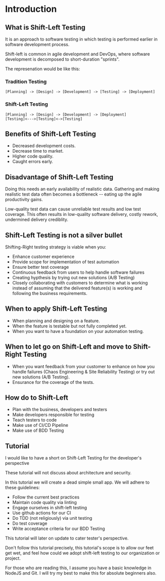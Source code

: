 # Introduction

## What is Shift-Left Testing

It is an approach to software testing in which testing is performed earlier in software development process.

Shift-left is common in agile development and DevOps, where software development is decomposed to short-duration "sprints". 

The represenation would be like this:
### Tradition Testing
```gherkin
[Planning] -> [Design] -> [Development] -> [Testing] -> [Deployment]
```

### Shift-Left Testing
```gherkin
[Planning] -> [Design] -> [Development] -> [Deployment]
[Testing]<--->[Testing]<->[Testing]
```

## Benefits of Shift-Left Testing
- Decreased development costs.
- Decrease time to market.
- Higher code quality.
- Caught errors early.

## Disadvantage of Shift-Left Testing
Doing this needs an early availability of realistic data. Gathering and making realistic test data often becomes a bottleneck -- eating up the agile productivity gains.

Low-quality test data can cause unreliable test results and low test coverage. This often results in low-quality software delivery, costly rework, undermined delivery crediblity.

## Shift-Left Testing is not a silver bullet
Shifting-Right testing strategy is viable when you:
- Enhance customer experience
- Provide scope for implementation of test automation
- Ensure better test coverage
- Continuous feedback from users to help handle software failures
- Creating hypthesis by trying out new solutions (A/B Testing)
- Closely collaborating with customers to determine what is working instead of assuming that the delivered feature(s) is working and following the business requirements.

## When to apply Shift-Left Testing
- When planning and designing on a feature.
- When the feature is testable but not fully completed yet.
- When you want to have a foundation on your automation testing.

## When to let go on Shift-Left and move to Shift-Right Testing
- When you want feedback from your customer to enhance on how you handle failures (Chaos Engineering & Site Reliability Testing) or try out new solutions (A/B Testing).
- Ensurance for the coverage of the tests.

## How do to Shift-Left
- Plan with the business, developers and testers
- Make developers responsible for testing
- Teach testers to code
- Make use of CI/CD Pipeline
- Make use of BDD Testing


## Tutorial
I would like to have a short on Shift-Left Testing for the developer's perspective

These tutorial will not discuss about architecture and security.

In this tutorial we will create a dead simple small app. We will adhere to these guidelines:

- Follow the current best practices
- Maintain code quality via linting
- Engage ourselves in shift-left testing
- Use github actions for our CI
- Do TDD (not religiously) via unit testing
- Do test coverage
- Write acceptance criteria for our BDD Testing

This tutorial will later on update to cater tester's perspective.

Don't follow this tutorial precisely, this tutorial's scope is to allow our feet get wet, and feel how could we adopt shift-left testing to our organization or project.

For those who are reading this, I assume you have a basic knowledge in NodeJS and Git. I will try my best to make this for absolute beginners also.
